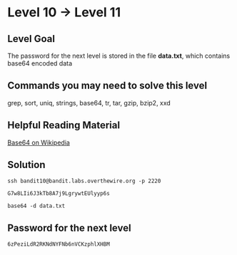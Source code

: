 # Level 10 → Level 11

## Level Goal
The password for the next level is stored in the file **data.txt**, which contains base64 encoded data

## Commands you may need to solve this level
grep, sort, uniq, strings, base64, tr, tar, gzip, bzip2, xxd

## Helpful Reading Material
[Base64 on Wikipedia](https://en.wikipedia.org/wiki/Base64)<br />


## Solution
```
ssh bandit10@bandit.labs.overthewire.org -p 2220
```
```
G7w8LIi6J3kTb8A7j9LgrywtEUlyyp6s
```
```
base64 -d data.txt
```

## Password for the next level
```
6zPeziLdR2RKNdNYFNb6nVCKzphlXHBM
```
